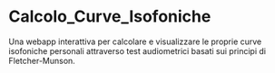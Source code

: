 # Calcolo_Curve_Isofoniche
Una webapp interattiva per calcolare e visualizzare le proprie curve isofoniche personali attraverso test audiometrici basati sui principi di Fletcher-Munson.
